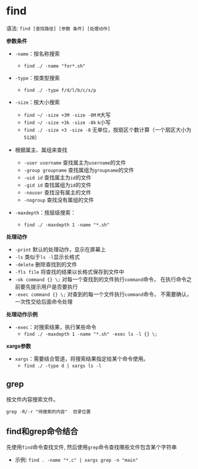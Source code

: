 # find

语法: `find [查找路径] [参数 条件] [处理动作]`

**参数条件**

* `-name`：按名称搜索
    * `find ./ -name "for*.sh"`

* `-type`：按类型搜索
    * `find ./ -type f/d/l/b/c/s/p`

* `-size`：按大小搜索
    * `find ~/ -size +3M -size -8M`	`M`大写
    * `find ~/ -size +3k -size -8k`	`k`小写
    * `find ./ -size +3 -size -8` 无单位，按扇区个数计算（一个扇区大小为`512B`）

* 根据属主、属组来查找
    * `-user username` 查找属主为`username`的文件
    * `-group groupname` 查找属组为`groupname`的文件
    * `-uid id` 查找属主为`id`的文件
    * `-gid id` 查找属组为`id`的文件
    * `-nouser` 查找没有属主的文件
    * `-nogroup` 查找没有属组的文件

* `-maxdepth`：按层级搜索：   
    * `find ./ -maxdepth 1 -name "*.sh"`


**处理动作**

* `-print` 默认的处理动作，显示在屏幕上
* `-ls` 类似于`ls -l`显示长格式
* `-delete` 删除查找到的文件
* `-fls file` 将查找的结果以长格式保存到文件中
* `-ok command {} \;` 对每一个查找到的文件执行`command`命令，
  在执行命令之前要先提示用户是否要执行
* `-exec command {} \;` 对查到的每一个文件执行`command`命令，
  不需要确认，一次性交给后面命令处理

**处理动作示例**
* `-exec`：对搜索结果，执行某些命令
    * `find ./ -maxdepth 1 -name "*.sh" -exec ls -l {} \;`

**xargs参数**

* `xargs`：需要结合管道，将搜索结果指定给某个命令使用。
    * `find ./ -type d | xargs ls -l`

## grep
按文件内容搜索文件。

`grep -R/-r "待搜索的内容"  目录位置`

## find和grep命令结合

先使用`find`命令查找文件, 然后使用`grep`命令查找哪些文件包含某个字符串

* 示例: `find . -name "*.c" | xargs grep -n "main"`


